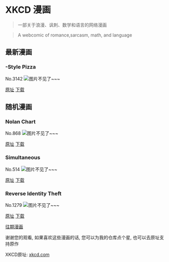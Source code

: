 # XKCD 漫画


> 一部关于浪漫、讽刺、数学和语言的网络漫画

> A webcomic of romance,sarcasm, math, and language


## 最新漫画
### <City>-Style Pizza
No.3142
![图片不见了~~~](https://imgs.xkcd.com/comics/city_style_pizza.png)

[原址](https://xkcd.com//3142) [下载](https://imgs.xkcd.com/comics/city_style_pizza.png)



## 随机漫画
### Nolan Chart
No.868
![图片不见了~~~](https://imgs.xkcd.com/comics/nolan_chart.png)

[原址](https://xkcd.com//868) [下载](https://imgs.xkcd.com/comics/nolan_chart.png)



### Simultaneous
No.514
![图片不见了~~~](https://imgs.xkcd.com/comics/simultaneous.png)

[原址](https://xkcd.com//514) [下载](https://imgs.xkcd.com/comics/simultaneous.png)



### Reverse Identity Theft
No.1279
![图片不见了~~~](https://imgs.xkcd.com/comics/reverse_identity_theft.png)

[原址](https://xkcd.com//1279) [下载](https://imgs.xkcd.com/comics/reverse_identity_theft.png)



[往期漫画](image/)

谢谢您的观看, 如果喜欢这些漫画的话, 
您可以为我的仓库点个星, 也可以去原址支持原作

XKCD原址: [xkcd.com](https://xkcd.com)

